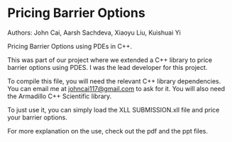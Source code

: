 # Pricing Barrier Options

Authors: John Cai, Aarsh Sachdeva, Xiaoyu Liu, Kuishuai Yi

Pricing Barrier Options using PDEs in C++.

This was part of our project where we extended a C++ library to price barrier options using PDES. I was the lead developer for this project.

To compile this file, you will need the relevant C++ library dependencies. You can email me at johncai117@gmail.com to ask for it. You will also need the Armadillo C++ Scientific library.

To just use it, you can simply load the XLL SUBMISSION.xll file and price your barrier options.

For more explanation on the use, check out the pdf and the ppt files.

